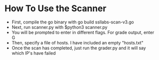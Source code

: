 # How To Use the Scanner
* First, compile the go binary with go build ssllabs-scan-v3.go
* Next, run scanner.py with $python3 scanner.py
* You will be prompted to enter in different flags. For grade output, enter G
* Then, specify a file of hosts. I have included an empty "hosts.txt"
* Once the scan has completed, just run the grader.py and it will say which IP's have failed